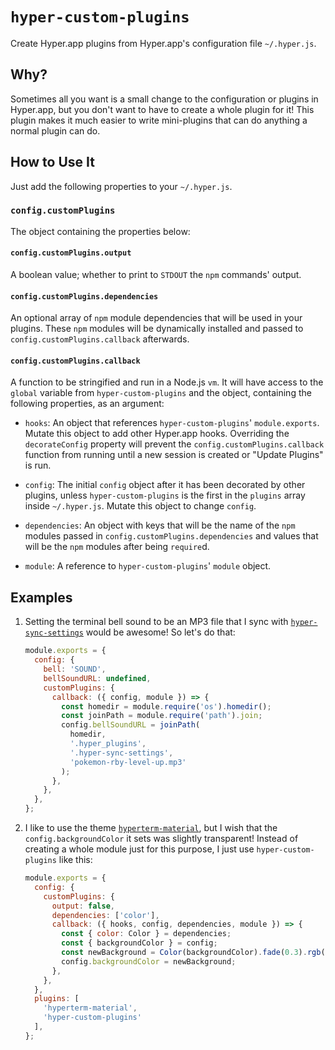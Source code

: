 # `hyper-custom-plugins`

Create Hyper.app plugins from Hyper.app's configuration file `~/.hyper.js`.

## Why?

Sometimes all you want is a small change to the configuration or plugins in
Hyper.app, but you don't want to have to create a whole plugin for it! This
plugin makes it much easier to write mini-plugins that can do anything a normal
plugin can do.

## How to Use It

Just add the following properties to your `~/.hyper.js`.

### `config.customPlugins`

The object containing the properties below:

#### `config.customPlugins.output`

A boolean value; whether to print to `STDOUT` the `npm` commands' output.

#### `config.customPlugins.dependencies`

An optional array of `npm` module dependencies that will be used in your
plugins. These `npm` modules will be dynamically installed and passed to
`config.customPlugins.callback` afterwards.

#### `config.customPlugins.callback`

A function to be stringified and run in a Node.js `vm`. It will have access to
the `global` variable from `hyper-custom-plugins` and the object, containing the
following properties, as an argument:

*   `hooks`: An object that references `hyper-custom-plugins`' `module.exports`.
    Mutate this object to add other Hyper.app hooks. Overriding the
    `decorateConfig` property will prevent the `config.customPlugins.callback`
    function from running until a new session is created or "Update Plugins" is
    run.

*   `config`: The initial `config` object after it has been decorated by other
    plugins, unless `hyper-custom-plugins` is the first in the `plugins` array
    inside `~/.hyper.js`. Mutate this object to change `config`.

*   `dependencies`: An object with keys that will be the name of the `npm`
    modules passed in `config.customPlugins.dependencies` and values that will
    be the `npm` modules after being `require`d.

*   `module`: A reference to `hyper-custom-plugins`' `module` object.

## Examples

1.  Setting the terminal bell sound to be an MP3 file that I sync with
    [`hyper-sync-settings`][1] would be awesome! So let's do that:

    ```js
    module.exports = {
      config: {
        bell: 'SOUND',
        bellSoundURL: undefined,
        customPlugins: {
          callback: ({ config, module }) => {
            const homedir = module.require('os').homedir();
            const joinPath = module.require('path').join;
            config.bellSoundURL = joinPath(
              homedir,
              '.hyper_plugins',
              '.hyper-sync-settings',
              'pokemon-rby-level-up.mp3'
            );
          },
        },
      },
    };
    ```

2.  I like to use the theme [`hyperterm-material`][2], but I wish that the
    `config.backgroundColor` it sets was slightly transparent! Instead of
    creating a whole module just for this purpose, I just use
    `hyper-custom-plugins` like this:

    ```js
    module.exports = {
      config: {
        customPlugins: {
          output: false,
          dependencies: ['color'],
          callback: ({ hooks, config, dependencies, module }) => {
            const { color: Color } = dependencies;
            const { backgroundColor } = config;
            const newBackground = Color(backgroundColor).fade(0.3).rgb().string();
            config.backgroundColor = newBackground;
          },
        },
      },
      plugins: [
        'hyperterm-material',
        'hyper-custom-plugins'
      ],
    };
    ```

[1]: https://github.com/dfrankland/hyper-sync-settings
[2]: https://github.com/dperrera/hyperterm-material

